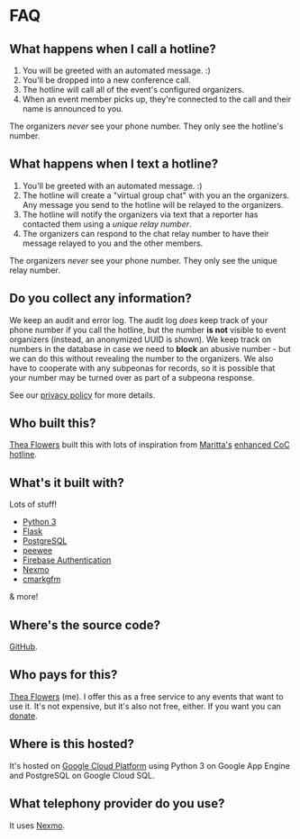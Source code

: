 # FAQ

## What happens when I call a hotline?

1. You will be greeted with an automated message. :)
2. You'll be dropped into a new conference call.
3. The hotline will call all of the event's configured organizers.
4. When an event member picks up, they're connected to the call and their name is announced to you.

The organizers *never* see your phone number. They only see the hotline's number.


## What happens when I text a hotline?

1. You'll be greeted with an automated message. :)
2. The hotline will create a "virtual group chat" with you an the organizers. Any message you send to the hotline will be relayed to the organizers.
3. The hotline will notify the organizers via text that a reporter has contacted them using a *unique relay number*.
4. The organizers can respond to the chat relay number to have their message relayed to you and the other members.

The organizers *never* see your phone number. They only see the unique relay number.


## Do you collect any information?

We keep an audit and error log. The audit log *does* keep track of your phone number if you call the hotline, but the number **is not** visible to event organizers (instead, an anonymized UUID is shown). We keep track on numbers in the database in case we need to **block** an abusive number - but we can do this without revealing the number to the organizers. We also have to cooperate with any subpeonas for records, so it is possible that your number may be turned over as part of a subpeona response.

See our [privacy policy](/pages/privacy) for more details.


## Who built this?

[Thea Flowers](https://thea.codes) built this with lots of inspiration from [Maritta's](https://mariatta.ca) [enhanced CoC hotline](https://www.nexmo.com/blog/2018/11/15/pycascades-code-of-conduct-hotline-nexmo-voice-api-dr/).


## What's it built with?

Lots of stuff!

* [Python 3](https://python.org)
* [Flask](http://flask.pocoo.org/)
* [PostgreSQL](https://www.postgresql.org/)
* [peewee](http://docs.peewee-orm.com)
* [Firebase Authentication](https://firebase.google.com/docs/auth/)
* [Nexmo](https://nexmo.com)
* [cmarkgfm](https://pypi.org/project/cmarkgfm)

& more!

## Where's the source code?

[GitHub](https://github.com/theacodes/conducthotline.com).

## Who pays for this?

[Thea Flowers](https://thea.codes) (me). I offer this as a free service to any events that want to use it. It's not expensive, but it's also not free, either. If you want you can [donate](https://www.paypal.com/cgi-bin/webscr?cmd=_donations&business=E9R6P8RVSRHSS&currency_code=USD&source=url).


## Where is this hosted?

It's hosted on [Google Cloud Platform](https://cloud.google.com) using Python 3 on Google App Engine and PostgreSQL on Google Cloud SQL.


## What telephony provider do you use?

It uses [Nexmo](https://nexmo.com).

